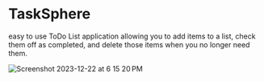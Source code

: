 <h1>TaskSphere</h1>
<p>easy to use ToDo List application allowing you to add items to a list, check them off as completed, and delete those items when you no longer need them.</p>

![Screenshot 2023-12-22 at 6 15 20 PM](https://github.com/mu-ib/TaskSphere/assets/60861593/ce357875-ba40-4fd5-a1d3-596251b41498)
